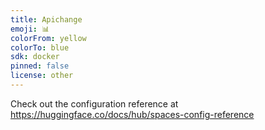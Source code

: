 ```yaml
---
title: Apichange
emoji: 📊
colorFrom: yellow
colorTo: blue
sdk: docker
pinned: false
license: other
---
```


Check out the configuration reference at https://huggingface.co/docs/hub/spaces-config-reference
